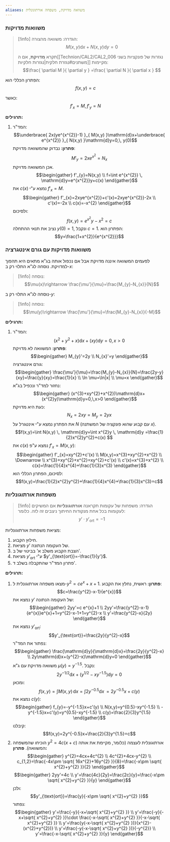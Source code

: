 ```yaml
---
aliases: משוואה מדויקת, משפחה אורתוגונלית
---
```


### משוואות מדויקות

>[!info] הגדרה: 
> משוואה מהצורה:
> $$M(x,y)\mathrm{d}x+N(x,y)\mathrm{d}y=0$$
> 
> תקרא **מדויקת**, אם ה[[Technion/CAL2/CAL2_006 נגזרות של פונקציות בשני משתנים#נגזרת חלקית|נגזרות חלקיות]] מקיימות:
> $$\frac{ \partial M }{ \partial y } =\frac{ \partial N }{ \partial x } $$


הפתרון הכללי הוא:
$$f(x,y)=c$$

כאשר:
$$f'_{x}=M, \, f'_{y}=N$$

**תרגילים:**
1. המד"ר:
	$$\underbrace{ 2x(ye^{x^{2}}-1) }_{ M(x,y) }\mathrm{d}x+\underbrace{ e^{x^{2}} }_{ N(x,y) }\mathrm{d}y=0,\, y(0)$$
	**פתרון:**
	נבדוק שהמשוואה מדויקת:
	$$M'_{y}=2xe^{x^{2}}=N_{x}$$
	אכן המשוואה מדויקת.
	$$\begin{gather}
f'_{y}=N(x,y) \\
f=\int e^{x^{2}} \, \mathrm{d}y=e^{x^{2}}y+c(x) 
\end{gather}$$
	את $c(x)$ נמצא ע"י $f'_{x}=M$.
	$$\begin{gather}
f'_{x}=2xye^{x^{2}}+c'(x)=2xye^{x^{2}}-2x \\
c'(x)=-2x \\
c(x)=-x^{2}
\end{gather}$$
	ולסיכום:
	$$f(x,y)=e^{x^{2}}y-x^{2}=c$$
	נציב את תנאי ההתחלה $y(0)=1$, ונקבל $c=1$. הפתרון הוא:
	$$y=\frac{1+x^{2}}{e^{x^{2}}}$$

### משוואות מדויקות עם גורם אינטגרציה
לפעמים המשוואה איננה מדויקת אבל אם נכפול אותה בג"א מתאים היא תהפוך למדויקת.
נוסחה לג"א התלוי רק ב-$x$:
>[!info] נוסחה:
>$$\mu(x)\rightarrow \frac{\mu'}{\mu}=\frac{M_{y}-N_{x}}{N}$$

נוסחה לג"א התלוי רק ב-$y$:
>[!info] נוסחה:
>$$\mu(y)\rightarrow \frac{\mu'}{\mu}=\frac{M_{y}-N_{x}}{-M}$$

**תרגילים:**
1. המד"ר:
	$$(x^{2}+y^{2}+x)\mathrm{d}x+(xy)\mathrm{d}y=0, \, x>0$$
	**פתרון:**
	המשוואה לא מדויקת:
	$$\begin{gather}
M_{y}'=2y \\
N_{x}'=y
\end{gather}$$
	גורם אינטגרציה:
	$$\begin{gather}
\frac{\mu'}{\mu}=\frac{M_{y}-N_{x}}{N}=\frac{2y-y}{xy}=\frac{y}{xy}=\frac{1}{x} \\
\ln \mu=\ln|x| \\
\mu=x
\end{gather}$$
נחזור למד"ר ונכפיל בג"א:
$$\begin{gather}
(x^{3}+xy^{2}+x^{2})\mathrm{d}x+(x^{2}y)\mathrm{d}y=0,\,x>0
\end{gather}$$
כעת היא מדויקת:
$$N_{x}=2xy=M_{y}=2yx$$
את הפתרון נמצא ע"י אינטגרל על $N$ (עם קבוע שהוא פונקציה של המשתנה $x$).
$$f(x,y)=\int N(x,y) \, \mathrm{d}y=\int x^{2}y \, \mathrm{d}y =\frac{1}{2}x^{2}y^{2}+c(x) $$
את $c(x)$ נמצא ע"פ $f'_{x}=M(x,y)$:
$$\begin{gather}
f'_{x}=xy^{2}+c'(x) \\
M(x,y)=x^{3}+xy^{2}+x^{2} \\
\Downarrow \\
x^{3}+xy^{2}+x^{2}=xy^{2}+c'(x) \\
c'(x)=x^{3}+x^{2} \\
c(x)=\frac{1}{4}x^{4}+\frac{1}{3}x^{3}
\end{gather}$$
לסיכום, הפתרון הכללי הוא:
$$f(x,y)=\frac{1}{2}x^{2}y^{2}+\frac{1}{4}x^{4}+\frac{1}{3}x^{3}=c$$

### משפחות אורתוגונליות
>[!info] הגדרה:
משפחות של עקומות תקראנה **אורתוגונליות** אם המשיקים לעקומות בכל אחת מנקודות החיתוך ניצבים זה לזה. כלומר:
$$y'\cdot y'_{\text{ort}}=-1$$

מציאת משפחות אורתוגונליות:
1. חילוץ הקבוע.
2. מציאת $y'$ של העקומה הנתונה.
3. הצבת הקבוע משלב א' בביטוי של ב'.
4. מציאת $y'_{\text{ort}}$ ע"י $y'_{\text{ort}}=-\frac{1}{y'}$.
5. פתרון המד"ר שהתקבלה בשלב ד'.

**תרגילים:**
1. מצאו משפחה אורתוגונלית ל-$y^{2}=c e^{x}+x+1$.
	**פתרון:**
	ראשית, נחלץ את הקבוע:
	$$c=\frac{y^{2}-x-1}{e^{x}}$$
	נמצא את $y'$ של העקומה הנתונה:
	$$\begin{gather}
2yy'=c e^{x}+1 \\
2yy'=\frac{y^{2}-x-1}{e^{x}}e^{x}+1=y^{2}-x-1+1=y^{2}-x \\
y'=\frac{y^{2}-x}{2y}
\end{gather}$$
	נמצא את $y'_{\text{ort}}$:
	$$y'_{\text{ort}}=\frac{2y}{y^{2}-x}$$
	נפתור את המד"ר:
	$$\begin{gather}
\frac{\mathrm{d}y}{\mathrm{d}x}=\frac{2y}{y^{2}-x} \\
2y\mathrm{d}x+(y^{2}-x)\mathrm{d}y=0
\end{gather}$$
	משוואה מדויקת עם ג"א $\mu(y)=y^{-1.5}$. נקבל:
$$2y^{-1/2}\mathrm{d}x+(y^{1/2}-xy^{-1.5})\mathrm{d}y=0$$
ומכאן:
$$f(x,y)=\int M(x,y) \, \mathrm{d}x =\int 2y^{-0.5}\mathrm{d}x \, =2y^{-0.5}x+c(y) $$
נמצא את $c(y)$:
$$\begin{gather}
f_{y}=-y^{-1.5}x+c'(y) \\
N(x,y)=y^{0.5}-xy^{-1.5} \\
-y^{-1.5}x+c'(y)=y^{0.5}-xy^{-1.5} \\
c(y)=\frac{2}{3}y^{1.5}
\end{gather}$$
קיבלנו:
$$f(x,y)=2y^{-0.5}x+\frac{2}{3}y^{1.5}=c$$
2. הוכיחו שהמשפחה $y^{2}=4c(x+c)$ אורתוגונלית לעצמה (כלומר, מקיימת את אותה המשוואה).
	**פתרון:**
	$$\begin{gather}
y^{2}=4cx+4c^{2} \\
4c^{2}+4cx-y^{2} \\
c_{1,2}=\frac{-4x\pm \sqrt{ 16x^{2}+16y^{2} }}{8}=\frac{-x\pm \sqrt{ x^{2}+y^{2} }}{2}
\end{gather}$$
	$$\begin{gather}
2yy'=4c \\
y'=\frac{4c}{2y}=\frac{2c}{y}=\frac{-x\pm \sqrt{ x^{2}+y^{2} }}{y}
\end{gather}$$
	ולכן:
	$$y'_{\text{ort}}=\frac{y}{-x\pm \sqrt{ x^{2}+y^{2} }}$$
	נפתור:
	$$\begin{gather}
y'=\frac{-y}{-x+\sqrt{ x^{2}+y^{2} }} \\
y'=\frac{-y}{-x+\sqrt{ x^{2}+y^{2} }}\cdot \frac{-x-\sqrt{ x^{2}+y^{2} }}{-x-\sqrt{ x^{2}+y^{2} }} \\
y'=\frac{y(-x-\sqrt{ x^{2}+y^{2} })}{x^{2}-(x^{2}+y^{2})} \\
y'=\frac{-y(-x-\sqrt{ x^{2}+y^{2} })}{-y^{2}} \\
y'=\frac{-x-\sqrt{ x^{2}+y^{2} }}{y}
\end{gather}$$
	
